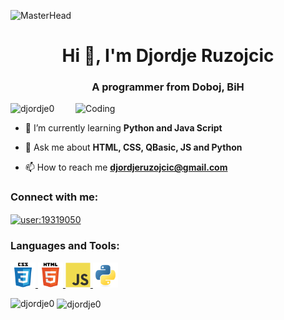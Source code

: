![MasterHead](https://camo.githubusercontent.com/c7349616e6995fa3b26b1a0218895bf12f1c99eef377122dd7a91b2e71dc144c/68747470733a2f2f6861636b65726e6f6f6e2e636f6d2f696d616765732f66327078333666792e676966)
<h1 align="center">Hi 👋, I'm Djordje Ruzojcic</h1>
<h3 align="center">A programmer from Doboj, BiH</h3>

<img align="right" alt="Coding" width="400" src="https://user-images.githubusercontent.com/86136535/143722927-430bb343-9229-48f5-ae58-b0f4b4f41ba7.gif"/>

<p align="left"> <img src="https://komarev.com/ghpvc/?username=djordje0&label=Profile%20views&color=0e75b6&style=flat" alt="djordje0" /> </p>

- 🌱 I’m currently learning **Python and Java Script**

- 💬 Ask me about **HTML, CSS, QBasic, JS and Python**

- 📫 How to reach me **djordjeruzojcic@gmail.com**

<h3 align="left">Connect with me:</h3>
<p align="left">
<a href="https://stackoverflow.com/users/19319050/djordje-ruzojcic" target="blank"><img align="center" src="https://raw.githubusercontent.com/rahuldkjain/github-profile-readme-generator/master/src/images/icons/Social/stack-overflow.svg" alt="user:19319050" height="30" width="40" /></a>
</p>

<h3 align="left">Languages and Tools:</h3>
<p align="left"> <a href="https://www.w3schools.com/css/" target="_blank" rel="noreferrer"> <img src="https://raw.githubusercontent.com/devicons/devicon/master/icons/css3/css3-original-wordmark.svg" alt="css3" width="40" height="40"/> </a> <a href="https://www.w3.org/html/" target="_blank" rel="noreferrer"> <img src="https://raw.githubusercontent.com/devicons/devicon/master/icons/html5/html5-original-wordmark.svg" alt="html5" width="40" height="40"/> </a> <a href="https://developer.mozilla.org/en-US/docs/Web/JavaScript" target="_blank" rel="noreferrer"> <img src="https://raw.githubusercontent.com/devicons/devicon/master/icons/javascript/javascript-original.svg" alt="javascript" width="40" height="40"/> </a> <a href="https://www.python.org" target="_blank" rel="noreferrer"> <img src="https://raw.githubusercontent.com/devicons/devicon/master/icons/python/python-original.svg" alt="python" width="40" height="40"/> </a> </p>

<p><img align="left" src="https://github-readme-stats.vercel.app/api/top-langs?username=djordje0&show_icons=true&locale=en&layout=compact" alt="djordje0" /></p>

<p>&nbsp;<img align="center" src="https://github-readme-stats.vercel.app/api?username=djordje0&show_icons=true&locale=en" alt="djordje0" /></p>
